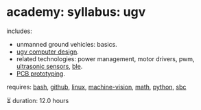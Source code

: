 # academy: syllabus: ugv

includes:
- unmanned ground vehicles: basics.
- [ugv computer design](https://github.com/kamangir/bluer-ugv/tree/main/bluer_ugv/docs/swallow/digital/design).
- related technologies: power management, motor drivers, pwm, [ultrasonic sensors](https://github.com/kamangir/bluer-ugv/tree/main/bluer_ugv/docs/swallow/digital/design/ultrasonic-sensor), [ble](https://github.com/kamangir/bluer-algo/blob/main/bluer_algo/docs/bps).
- [PCB prototyping](https://github.com/kamangir/bluer-ugv/blob/main/bluer_ugv/docs/swallow/digital/design/shield.md).

requires: [bash](./bash.md), [github](./github.md), [linux](./linux.md), [machine-vision](./machine-vision.md), [math](./math.md), [python](./python.md), [sbc](./sbc.md)

⏳ duration: 12.0 hours
